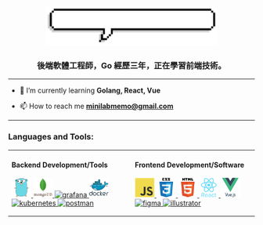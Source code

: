 <h3 align="center">
 <img
      src="https://github.com/minilabmemo/minilabmemo/blob/main/pixel-speech-bubble.gif"
      alt="hi" width="350" height="80" />
      </h3>

<h3 align="center">後端軟體工程師，Go 經歷三年，正在學習前端技術。</h3>

<hr>

- 🌱 I’m currently learning **Golang, React, Vue**

- 📫 How to reach me **minilabmemo@gmail.com**
<hr>

<h3 align="left">Languages and Tools:</h3>

<table style="width: 100%;border-collapse: collapse;text-align: center;">
  <tr >
    <td style="width: 50%;">
      <h4 align="left">Backend Development/Tools</h4>
      <p align="left">
        <a href="https://golang.org" target="_blank">
          <img src="https://raw.githubusercontent.com/devicons/devicon/master/icons/go/go-original.svg" alt="go" width="40" height="40" />
        </a>
        <a href="https://www.mongodb.com/" target="_blank">
          <img src="https://raw.githubusercontent.com/devicons/devicon/master/icons/mongodb/mongodb-original-wordmark.svg" alt="mongodb" width="40" height="40" />
        </a>
        <a href="https://grafana.com" target="_blank">
          <img src="https://www.vectorlogo.zone/logos/grafana/grafana-icon.svg" alt="grafana" width="40" height="40" />
        </a>
        <a href="https://www.docker.com/" target="_blank">
          <img src="https://raw.githubusercontent.com/devicons/devicon/master/icons/docker/docker-original-wordmark.svg" alt="docker" width="40" height="40" />
        </a>
        <a href="https://kubernetes.io" target="_blank">
          <img src="https://www.vectorlogo.zone/logos/kubernetes/kubernetes-icon.svg" alt="kubernetes" width="40" height="40" />
        </a>
        <a href="https://postman.com" target="_blank">
          <img src="https://www.vectorlogo.zone/logos/getpostman/getpostman-icon.svg" alt="postman" width="40" height="40" />
        </a>
      </p>
    </td>
    <td style="width: 50%;">
      <h4 align="left">Frontend Development/Software</h4>
      <p align="left">
        <a href="https://developer.mozilla.org/en-US/docs/Web/JavaScript" target="_blank">
          <img src="https://raw.githubusercontent.com/devicons/devicon/master/icons/javascript/javascript-original.svg" alt="javascript" width="40" height="40" />
        </a>
        <a href="https://www.w3schools.com/css/" target="_blank">
          <img src="https://raw.githubusercontent.com/devicons/devicon/master/icons/css3/css3-original-wordmark.svg" alt="css3" width="40" height="40" />
        </a>
        <a href="https://www.w3.org/html/" target="_blank">
          <img src="https://raw.githubusercontent.com/devicons/devicon/master/icons/html5/html5-original-wordmark.svg" alt="html5" width="40" height="40" />
        </a>
        <a href="https://reactjs.org/" target="_blank">
          <img src="https://raw.githubusercontent.com/devicons/devicon/master/icons/react/react-original-wordmark.svg" alt="react" width="40" height="40" />
        </a>
        <a href="https://vuejs.org/" target="_blank" rel="noreferrer">
          <img src="https://raw.githubusercontent.com/devicons/devicon/master/icons/vuejs/vuejs-original-wordmark.svg" alt="vuejs" width="40" height="40" />
        </a>
        <a href="https://www.figma.com/" target="_blank" rel="noreferrer">
          <img src="https://www.vectorlogo.zone/logos/figma/figma-icon.svg" alt="figma" width="40" height="40" />
        </a>
        <a href="https://www.adobe.com/in/products/illustrator.html" target="_blank" rel="noreferrer">
          <img src="https://www.vectorlogo.zone/logos/adobe_illustrator/adobe_illustrator-icon.svg" alt="illustrator" width="40" height="40" />
        </a>
      </p>
    </td>
  </tr>
</table>
